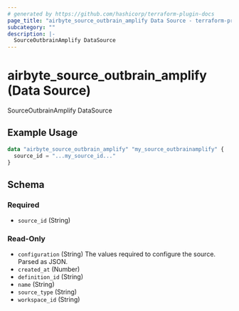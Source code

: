```yaml
---
# generated by https://github.com/hashicorp/terraform-plugin-docs
page_title: "airbyte_source_outbrain_amplify Data Source - terraform-provider-airbyte"
subcategory: ""
description: |-
  SourceOutbrainAmplify DataSource
---
```


# airbyte_source_outbrain_amplify (Data Source)

SourceOutbrainAmplify DataSource

## Example Usage

```terraform
data "airbyte_source_outbrain_amplify" "my_source_outbrainamplify" {
  source_id = "...my_source_id..."
}
```

<!-- schema generated by tfplugindocs -->
## Schema

### Required

- `source_id` (String)

### Read-Only

- `configuration` (String) The values required to configure the source. Parsed as JSON.
- `created_at` (Number)
- `definition_id` (String)
- `name` (String)
- `source_type` (String)
- `workspace_id` (String)

